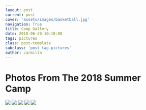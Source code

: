 ```yaml
---
layout: post
current: post
cover: 'assets/images/basketball.jpg'
navigation: True
title: Camp Gallery
date: 2018-06-20 10:18:00
tags: pictures
class: post-template
subclass: 'post tag-pictures'
author: carmilla
---
```


<h1>Photos From The 2018 Summer Camp</h1>
<img src="{{site.baseurl}}/assets/images/computer.jpg">
<img src="{{site.baseurl}}/assets/images/hands_up.jpg">
<img src="{{site.baseurl}}/assets/images/ice_cream.jpg">
<img src="{{site.baseurl}}/assets/images/resource_center.jpg">
<img src="{{site.baseurl}}/assets/images/stands.jpg">
